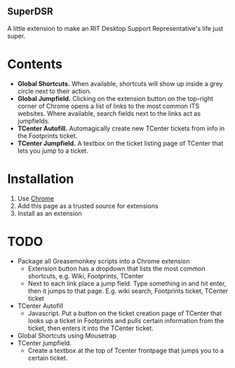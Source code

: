 SuperDSR
--------

A little extension to make an RIT Desktop Support Representative's life just super.

Contents
========

* **Global Shortcuts.** When available, shortcuts will show up inside a grey circle next to their action.
* **Global Jumpfield.** Clicking on the extension button on the top-right corner of Chrome opens a list of links to the most common ITS websites. Where available, search fields next to the links act as jumpfields.
* **TCenter Autofill.** Automagically create new TCenter tickets from info in the Footprints ticket.
* **TCenter Jumpfield.** A textbox on the ticket listing page of TCenter that lets you jump to a ticket.

Installation
============

1. Use [Chrome](http://google.com/chrome)
2. Add this page as a trusted source for extensions
3. Install as an extension

TODO
====

* Package all Greasemonkey scripts into a Chrome extension
    * Extension button has a dropdown that lists the most common shortcuts, e.g. Wiki, Footprints, TCenter
    * Next to each link place a jump field. Type something in and hit enter, then it jumps to that page. E.g. wiki search, Footprints ticket, TCenter ticket
* TCenter Autofill
    * Javascript. Put a button on the ticket creation page of TCenter that looks up a ticket in Footprints and pulls certain information from the ticket, then enters it into the TCenter ticket.
* Global Shortcuts using Mousetrap
* TCenter jumpfield.
    * Create a textbox at the top of Tcenter frontpage that jumps you to a certain ticket.